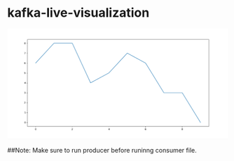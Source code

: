 # kafka-live-visualization
![alt text](https://github.com/Huzaifakamran/kafka-live-visualization/blob/main/screenshot.png?raw=true)


##Note:
Make sure to run producer before runinng consumer file.

